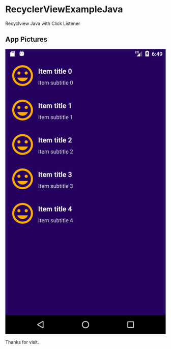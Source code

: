 # RecyclerViewExampleJava
Recyclview Java with Click Listener

## App Pictures
![alt text](https://github.com/cemilakan/RecyclerViewExampleJava/blob/master/RecyclerViewExampleJava.png)

Thanks for visit.
